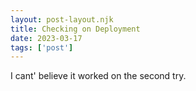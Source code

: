 ```yaml
---
layout: post-layout.njk 
title: Checking on Deployment
date: 2023-03-17
tags: ['post']
---
```

I cant' believe it worked on the second try.